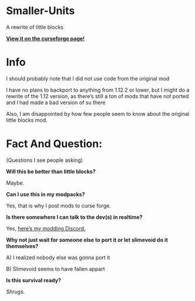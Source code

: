# Smaller-Units
A rewrite of little blocks

[**View it on the curseforge page!**](https://www.curseforge.com/minecraft/mc-mods/smaller-units)

# Info
I should probably note that I did not use code from the original mod

I have no plans to backport to anything from 1.12.2 or lower, but I might do a rewrite of the 1.12 version, as there’s still a ton of mods that have not ported and I had made a bad version of su there

Also, I am disappointed by how few people seem to know about the original little blocks mod.

# Fact And Question: 

(Questions I see people asking)

**Will this be better than little blocks?**

Maybe.

**Can I use this in my modpacks?**

Yes, that is why I post mods to curse forge.

**Is there somewhere I can talk to the dev(s) in realtime?**

Yes, [here’s my modding Discord.](https://discord.gg/qFEBSsm)

**Why not just wait for someone else to port it or let slimevoid do it themselves?**

A) I realized nobody else was gonna port it

B) Slimevoid seems to have fallen appart

**Is this survival ready?**

*Shrugs.*
